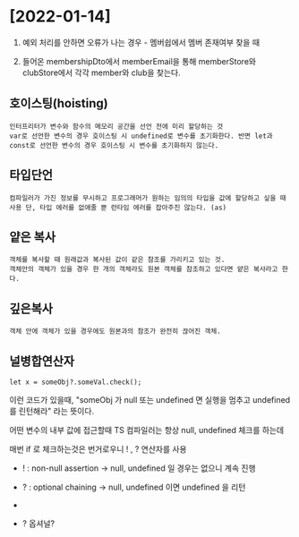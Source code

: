 # [2022-01-14]

1. 예외 처리를 안하면 오류가 나는 경우 - 멤버쉽에서 멤버 존재여부 찾을 때

2. 들어온 membershipDto에서 memberEmail을 통해 memberStore와 clubStore에서 각각 member와 club을 찾는다.

## 호이스팅(hoisting)
    인터프리터가 변수와 함수의 메모리 공간을 선언 전에 미리 할당하는 것
    var로 선언한 변수의 경우 호이스팅 시 undefined로 변수를 초기화한다. 반면 let과 const로 선언한 변수의 경우 호이스팅 시 변수를 초기화하지 않는다.

## 타입단언 
    컴파일러가 가진 정보를 무시하고 프로그래머가 원하는 임의의 타입을 값에 할당하고 싶을 때 사용 단, 타입 에러를 없애줄 뿐 런타임 에러를 잡아주진 않는다. (as)

## 얕은 복사 
    객체를 복사할 때 원래값과 복사된 값이 같은 참조를 가리키고 있는 것. 
    객체안의 객체가 있을 경우 한 개의 객체라도 원본 객체를 참조하고 있다면 얕은 복사라고 한다.

## 깊은복사
    객체 안에 객체가 있을 경우에도 원본과의 참조가 완전히 끊어진 객체.

## 널병합연산자
    let x = someObj?.someVal.check();

이런 코드가 있을때, "someObj 가 null 또는 undefined 면 실행을 멈추고 undefined 를 린턴해라" 라는 뜻이다.

어떤 변수의 내부 값에 접근할때 TS 컴파일러는 항상 null, undefined 체크를 하는데

매번 if 로 체크하는것은 번거로우니 ! , ? 연산자를 사용

- !  :  non-null assertion  -> null, undefined 일 경우는 없으니 계속 진행

- ?  : optional chaining  -> null, undefined 이면 undefined 을 리턴

- 

- ? 옵셔널?